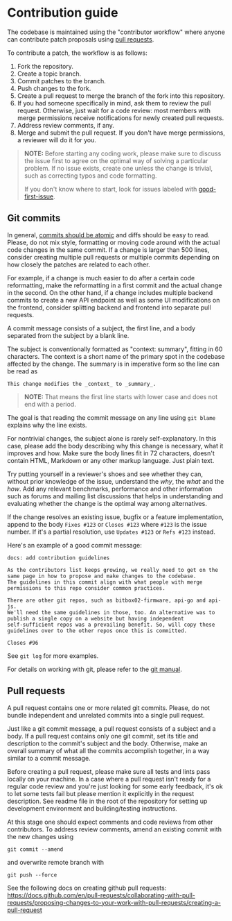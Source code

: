 # Contribution guide

The codebase is maintained using the "contributor workflow" where anyone can
contribute patch proposals using
[pull requests](https://docs.github.com/en/pull-requests/collaborating-with-pull-requests/proposing-changes-to-your-work-with-pull-requests/about-pull-requests).

To contribute a patch, the workflow is as follows:

1. Fork the repository.
2. Create a topic branch.
3. Commit patches to the branch.
4. Push changes to the fork.
5. Create a pull request to merge the branch of the fork into this repository.
6. If you had someone specifically in mind, ask them to review the pull request.
Otherwise, just wait for a code review: most members with merge permissions
receive notifications for newly created pull requests.
7. Address review comments, if any.
8. Merge and submit the pull request. If you don't have merge permissions,
a reviewer will do it for you.

> **NOTE:** Before starting any coding work, please make sure to discuss the
> issue first to agree on the optimal way of solving a particular problem.
> If no issue exists, create one unless the change is trivial, such as
> correcting typos and code formatting.
>
> If you don't know where to start, look for issues labeled
> with [good-first-issue](https://github.com/digitalbitbox/bitbox-wallet-app/issues?q=is%3Aissue+is%3Aopen+label%3Agood-first-issue).

## Git commits

In general,
[commits should be atomic](https://en.wikipedia.org/wiki/Atomic_commit#Atomic_commit_convention)
and diffs should be easy to read. Please, do not mix style, formatting or moving
code around with the actual code changes in the same commit. If a change is
larger than 500 lines, consider creating multiple pull requests or multiple
commits depending on how closely the patches are related to each other.

For example, if a change is much easier to do after a certain code reformatting,
make the reformatting in a first commit and the actual change in the second.
On the other hand, if a change includes multiple backend commits to create
a new API endpoint as well as some UI modifications on the frontend, consider
splitting backend and frontend into separate pull requests.

A commit message consists of a subject, the first line, and a body separated
from the subject by a blank line.

The subject is conventionally formatted as "context: summary", fitting in 60
characters. The context is a short name of the primary spot in the codebase
affected by the change. The summary is in imperative form so the line can be
read as

    This change modifies the _context_ to _summary_.

> **NOTE:** That means the first line starts with lower case and does not end
> with a period.

The goal is that reading the commit message on any line using `git blame`
explains why the line exists.

For nontrivial changes, the subject alone is rarely self-explanatory.
In this case, please add the body describing why this change is necessary,
what it improves and how. Make sure the body lines fit in 72 characters,
doesn't contain HTML, Markdown or any other markup language. Just plain text.

Try putting yourself in a reviewer's shoes and see whether they can, without
prior knowledge of the issue, understand the _why_, the _what_ and the _how_.
Add any relevant benchmarks, performance and other information such as forums
and mailing list discussions that helps in understanding and evaluating whether
the change is the optimal way among alternatives.

If the change resolves an existing issue, bugfix or a feature implementation,
append to the body `Fixes #123` or `Closes #123` where `#123` is the issue
number. If it's a partial resolution, use `Updates #123` or `Refs #123` instead.

Here's an example of a good commit message:

    docs: add contribution guidelines

    As the contributors list keeps growing, we really need to get on the
    same page in how to propose and make changes to the codebase.
    The guidelines in this commit align with what people with merge
    permissions to this repo consider common practices.

    There are other git repos, such as bitbox02-firmware, api-go and api-js.
    We'll need the same guidelines in those, too. An alternative was to
    publish a single copy on a website but having independent
    self-sufficient repos was a prevailing benefit. So, will copy these
    guidelines over to the other repos once this is committed.

    Closes #96

See `git log` for more examples.

For details on working with git, please refer to the
[git manual](https://git-scm.com/doc).

## Pull requests

A pull request contains one or more related git commits. Please, do not bundle
independent and unrelated commits into a single pull request.

Just like a git commit message, a pull request consists of a subject and a body.
If a pull request contains only one git commit, set its title and description to
the commit's subject and the body. Otherwise, make an overall summary of what
all the commits accomplish together, in a way similar to a commit message.

Before creating a pull request, please make sure all tests and lints pass
locally on your machine. In a case where a pull request isn't ready for
a regular code review and you're just looking for some early feedback,
it's ok to let some tests fail but please mention it explicitly in the request
description. See readme file in the root of the repository for setting up
development environment and building/testing instructions.

At this stage one should expect comments and code reviews from other contributors.
To address review comments, amend an existing commit with the new changes using

    git commit --amend

and overwrite remote branch with

    git push --force

See the following docs on creating github pull requests:
https://docs.github.com/en/pull-requests/collaborating-with-pull-requests/proposing-changes-to-your-work-with-pull-requests/creating-a-pull-request
